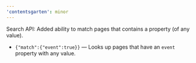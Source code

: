 ```yaml
---
'contentsgarten': minor
---
```


Search API: Added ability to match pages that contains a property (of any value).

- `{"match":{"event":true}}` — Looks up pages that have an `event` property with any value.
